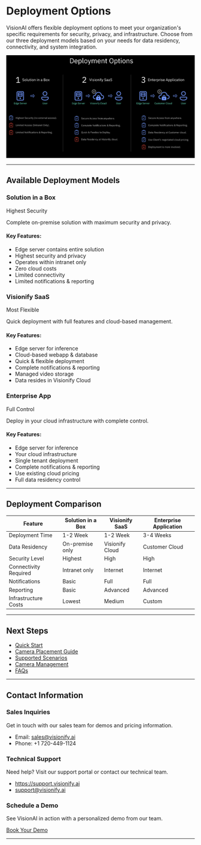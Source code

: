 # Deployment Options

VisionAI offers flexible deployment options to meet your organization's specific requirements for security, privacy, and infrastructure. Choose from our three deployment models based on your needs for data residency, connectivity, and system integration.

<img src="../img/visionify-deployment-options.png" alt="VisionAI Deployment Options including Solution in a Box, SaaS and Enterprise Application" title="VisionAI Deployment Options">

---

## Available Deployment Models

<div class="deployment-grid">
    <div class="deployment-card">
        <div class="deployment-header">
            <h3>Solution in a Box</h3>
            <span class="deployment-tag">Highest Security</span>
        </div>
        <div class="deployment-content">
            <p>Complete on-premise solution with maximum security and privacy.</p>
            <h4>Key Features:</h4>
            <ul>
                <li>Edge server contains entire solution</li>
                <li>Highest security and privacy</li>
                <li>Operates within intranet only</li>
                <li>Zero cloud costs</li>
                <li>Limited connectivity</li>
                <li>Limited notifications & reporting</li>
            </ul>
            <div class="deployment-footer">
                <!-- <a href="../solution-in-box" class="learn-more">Learn More →</a> -->
            </div>
        </div>
    </div>
    <div class="deployment-card">
        <div class="deployment-header">
            <h3>Visionify SaaS</h3>
            <span class="deployment-tag">Most Flexible</span>
        </div>
        <div class="deployment-content">
            <p>Quick deployment with full features and cloud-based management.</p>
            <h4>Key Features:</h4>
            <ul>
                <li>Edge server for inference</li>
                <li>Cloud-based webapp & database</li>
                <li>Quick & flexible deployment</li>
                <li>Complete notifications & reporting</li>
                <li>Managed video storage</li>
                <li>Data resides in Visionify Cloud</li>
            </ul>
            <div class="deployment-footer">
                <!-- <a href="../saas-deployment" class="learn-more">Learn More →</a> -->
            </div>
        </div>
    </div>
    <div class="deployment-card">
        <div class="deployment-header">
            <h3>Enterprise App</h3>
            <span class="deployment-tag">Full Control</span>
        </div>
        <div class="deployment-content">
            <p>Deploy in your cloud infrastructure with complete control.</p>
            <h4>Key Features:</h4>
            <ul>
                <li>Edge server for inference</li>
                <li>Your cloud infrastructure</li>
                <li>Single tenant deployment</li>
                <li>Complete notifications & reporting</li>
                <li>Use existing cloud pricing</li>
                <li>Full data residency control</li>
            </ul>
            <div class="deployment-footer">
                <!-- <a href="../enterprise-deployment" class="learn-more">Learn More →</a> -->
            </div>
        </div>
    </div>
</div>

---

## Deployment Comparison

<div class="comparison-table">
<table>
    <thead>
        <tr>
            <th>Feature</th>
            <th>Solution in a Box</th>
            <th>Visionify SaaS</th>
            <th>Enterprise Application</th>
        </tr>
    </thead>
    <tbody>
        <tr>
            <td>Deployment Time</td>
            <td>1-2 Week</td>
            <td>1-2 Week</td>
            <td>3-4 Weeks</td>
        </tr>
        <tr>
            <td>Data Residency</td>
            <td>On-premise only</td>
            <td>Visionify Cloud</td>
            <td>Customer Cloud</td>
        </tr>
        <tr>
            <td>Security Level</td>
            <td>Highest</td>
            <td>High</td>
            <td>High</td>
        </tr>
        <tr>
            <td>Connectivity Required</td>
            <td>Intranet only</td>
            <td>Internet</td>
            <td>Internet</td>
        </tr>
        <tr>
            <td>Notifications</td>
            <td>Basic</td>
            <td>Full</td>
            <td>Full</td>
        </tr>
        <tr>
            <td>Reporting</td>
            <td>Basic</td>
            <td>Advanced</td>
            <td>Advanced</td>
        </tr>
        <tr>
            <td>Infrastructure Costs</td>
            <td>Lowest</td>
            <td>Medium</td>
            <td>Custom</td>
        </tr>
    </tbody>
</table>
</div>

---

## Next Steps

- [Quick Start](../overview/quick-start.md)
- [Camera Placement Guide](../overview/camera-placement-guide.md)
- [Supported Scenarios](../overview/scenarios.md)
- [Camera Management](../overview/cameras.md)
- [FAQs](../overview/faqs.md)

---

## Contact Information

<div class="grid-cards">
    <div class="grid-card">
        <h3>Sales Inquiries</h3>
        <p>Get in touch with our sales team for demos and pricing information.</p>
        <ul class="contact-list">
            <li>Email: <a href="mailto:sales@visionify.ai">sales@visionify.ai</a></li>
            <li>Phone: +1 720-449-1124</li>
        </ul>
    </div>
    <div class="grid-card">
        <h3>Technical Support</h3>
        <p>Need help? Visit our support portal or contact our technical team.</p>
        <ul class="contact-list">
            <li><a href="https://support.visionify.ai">https://support.visionify.ai</a></li>
            <li><a href="mailto:support@visionify.ai">support@visionify.ai</a></li>
        </ul>
    </div>
    <div class="grid-card">
        <h3>Schedule a Demo</h3>
        <p>See VisionAI in action with a personalized demo from our team.</p>
        <div class="demo-button">
            <a href="https://cal.com/visionify/30min" class="cta-button">Book Your Demo</a>
        </div>
    </div>
</div>

---